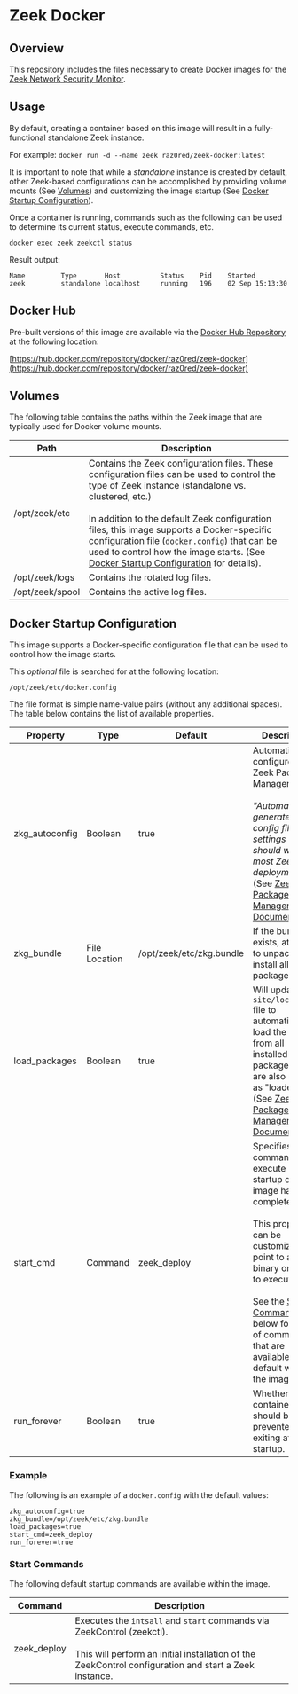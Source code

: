 # Zeek Docker

## Overview

This repository includes the files necessary to create Docker images for the [Zeek Network Security Monitor](https://zeek.org/). 

## Usage

By default, creating a container based on this image will result in a fully-functional standalone Zeek instance.
 
For example:
`docker run -d --name zeek raz0red/zeek-docker:latest` 

It is important to note that while a *standalone* instance is created by default, other Zeek-based configurations can be accomplished by providing volume mounts (See [Volumes](#volumes)) and customizing the image startup (See [Docker Startup Configuration](#docker-startup-configuration)).

Once a container is running, commands such as the following can be used to determine its current status, execute commands, etc.

`docker exec zeek zeekctl status`

Result output:

```
Name         Type       Host          Status    Pid    Started
zeek         standalone localhost     running   196    02 Sep 15:13:30
```

## Docker Hub

Pre-built versions of this image are available via the [Docker Hub Repository](https://hub.docker.com/) at the following location:

[https://hub.docker.com/repository/docker/raz0red/zeek-docker](https://hub.docker.com/repository/docker/raz0red/zeek-docker)

## Volumes

The following table contains the paths within the Zeek image that are typically used for Docker volume mounts.  

| Path | Description |
| - | - |
| /opt/zeek/etc | Contains the Zeek configuration files. These configuration files can be used to control the type of Zeek instance (standalone vs. clustered, etc.)<br><br>In addition to the default Zeek configuration files, this image supports a Docker-specific configuration file (`docker.config`) that can be used to control how the image starts. (See [Docker Startup Configuration](#docker-startup-configuration) for details). |
| /opt/zeek/logs | Contains the rotated log files. |
| /opt/zeek/spool | Contains the active log files. |

## Docker Startup Configuration

This image supports a Docker-specific configuration file that can be used to control how the image starts.

This *optional* file is searched for at the following location:

`/opt/zeek/etc/docker.config`

The file format is simple name-value pairs (without any additional spaces). The table below contains the list of available properties.

| Property | Type | Default | Description
| - | - | - | - |
| zkg_autoconfig | Boolean | true | Automatically configures the Zeek Package Manager (zkg).<br><br>*"Automatically generates a config file with settings that should work for most Zeek deployments."* <br>(See [Zeek Package Manager Documentation](https://docs.zeek.org/projects/package-manager/en/stable/quickstart.html#basic-configuration)) |
| zkg_bundle | File Location | /opt/zeek/etc/zkg.bundle | If the bundle file exists, attempts to unpack it and install all the packages. |
| load_packages | Boolean | true | Will update the `site/local.zeek` file to automatically load the scripts from all installed packages that are also marked as "loaded".<br>(See [Zeek Package Manager Documentation](https://docs.zeek.org/projects/package-manager/en/stable/quickstart.html#basic-configuration)) |
| start_cmd | Command | zeek_deploy | Specifies a command to execute once startup of the image has completed. <br><br>This property can be customized to point to any binary or script to execute.<br><br>See the [Start Commands](#start-commands) list below for a set of commands that are available by default within the image.|
| run_forever | Boolean | true | Whether the container should be prevented from exiting after startup. |

### Example

The following is an example of a `docker.config` with the default values:

```
zkg_autoconfig=true
zkg_bundle=/opt/zeek/etc/zkg.bundle
load_packages=true
start_cmd=zeek_deploy
run_forever=true
```

### Start Commands

The following default startup commands are available within the image.

| Command | Description |
|-|-|
| zeek_deploy | Executes the `intsall` and `start` commands via ZeekControl (zeekctl).<br><br>This will perform an initial installation of the ZeekControl configuration and start a Zeek instance. |

